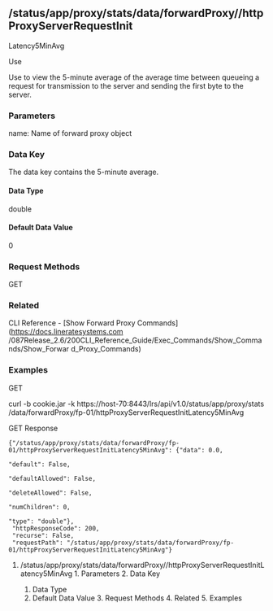 ## /status/app/proxy/stats/data/forwardProxy/<name>/httpProxyServerRequestInit
Latency5MinAvg

Use

Use to view the 5-minute average of the average time between queueing a
request for transmission to the server and sending the first byte to the
server.

### Parameters

name: Name of forward proxy object

### Data Key

The data key contains the 5-minute average.

#### Data Type

double

#### Default Data Value

0

### Request Methods

GET

### Related

CLI Reference - [Show Forward Proxy Commands](https://docs.lineratesystems.com
/087Release_2.6/200CLI_Reference_Guide/Exec_Commands/Show_Commands/Show_Forwar
d_Proxy_Commands)

### Examples

GET

curl -b cookie.jar -k https://host-70:8443/lrs/api/v1.0/status/app/proxy/stats
/data/forwardProxy/fp-01/httpProxyServerRequestInitLatency5MinAvg

GET Response

    
    
    {"/status/app/proxy/stats/data/forwardProxy/fp-01/httpProxyServerRequestInitLatency5MinAvg": {"data": 0.0,
                                                                                                   "default": False,
                                                                                                   "defaultAllowed": False,
                                                                                                   "deleteAllowed": False,
                                                                                                   "numChildren": 0,
                                                                                                   "type": "double"},
     "httpResponseCode": 200,
     "recurse": False,
     "requestPath": "/status/app/proxy/stats/data/forwardProxy/fp-01/httpProxyServerRequestInitLatency5MinAvg"}
    

  1. /status/app/proxy/stats/data/forwardProxy/<name>/httpProxyServerRequestInitLatency5MinAvg
    1. Parameters
    2. Data Key
      1. Data Type
      2. Default Data Value
    3. Request Methods
    4. Related
    5. Examples

